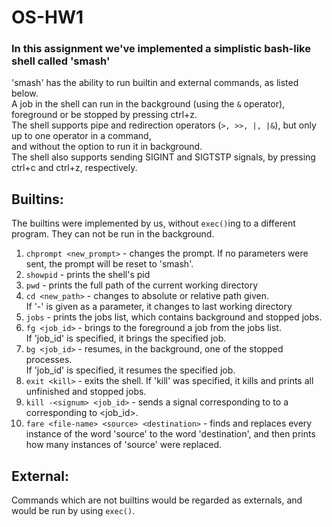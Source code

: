 # OS-HW1
### In this assignment we've implemented a simplistic bash-like shell called 'smash'

'smash' has the ability to run builtin and external commands, as listed below.  
A job in the shell can run in the background (using the `&` operator), foreground or be stopped by pressing ctrl+z.  
The shell supports pipe and redirection operators (`>, >>, |, |&`), but only up to one operator in a command,  
and without the option to run it in background.  
The shell also supports sending SIGINT and SIGTSTP signals, by pressing ctrl+c and ctrl+z, respectively.

## Builtins:
The builtins were implemented by us, without `exec()`ing to a different program.
They can not be run in the background.
1. `chprompt <new_prompt>` - changes the prompt. If no parameters were sent, the prompt will be reset to 'smash'.
2. `showpid` - prints the shell's pid
3. `pwd` - prints the full path of the current working directory
4. `cd <new_path>` - changes to absolute or relative path given.  
If '-' is given as a parameter, it changes to last working directory
5. `jobs` - prints the jobs list, which contains background and stopped jobs.
6. `fg <job_id>` - brings to the foreground a job from the jobs list.  
If 'job_id' is specified, it brings the specified job.
7. `bg <job_id>` - resumes, in the background, one of the stopped processes.  
If 'job_id' is specified, it resumes the specified job.
8. `exit <kill>` - exits the shell. If 'kill' was specified, it kills and prints all unfinished and stopped jobs.
9. `kill -<signum> <job_id>` - sends a signal corresponding to <signum> to a corresponding to <job_id>.
10. `fare <file-name> <source> <destination>` - finds and replaces every instance of the word 'source' to the word 'destination',
and then prints how many instances of 'source' were replaced.

## External:
Commands which are not builtins would be regarded as externals, and would be run by using `exec()`.
